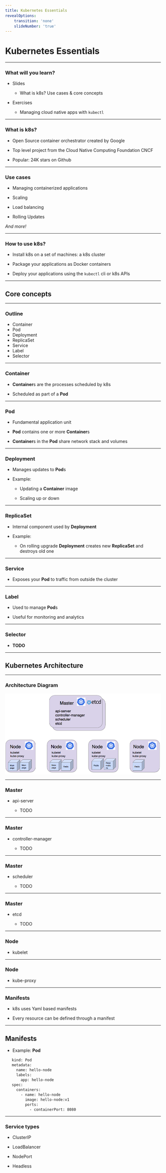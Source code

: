 ```yaml
---
title: Kubernetes Essentials
revealOptions:
    transition: 'none'
    slideNumber: 'true'
---
```


# Kubernetes Essentials

---

### What will you learn?

* Slides

  * What is k8s? Use cases & core concepts
  
* Exercises

  * Managing cloud native apps with `kubectl`

---


### What is k8s?

* Open Source container orchestrator created by Google

* Top level project from the Cloud Native Computing Foundation CNCF

* Popular: 24K stars on Github

---

### Use cases

* Managing containerized applications

* Scaling

* Load balancing

* Rolling Updates

*And more!*

---

### How to use k8s?

* Install k8s on a set of machines: a k8s cluster

* Package your applications as Docker containers

* Deploy your applications using the `kubectl` cli or k8s APIs

---

## Core concepts

---

### Outline

* Container
* Pod
* Deployment
* ReplicaSet
* Service
* Label
* Selector

---

### **Container**

* **Container**s are the processes scheduled by k8s

* Scheduled as part of a **Pod**

---

### **Pod**

* Fundamental application unit

* **Pod** contains one or more **Container**s

* **Container**s in the **Pod** share network stack and volumes

---

### **Deployment**

* Manages updates to **Pod**s

* Example:
	
  * Updating a **Container** image
  
  * Scaling up or down
  

---


### **ReplicaSet**

* Internal component used by **Deployment**

* Example:

  * On rolling upgrade **Deployment** creates new **ReplicaSet** and destroys old one

---

### **Service**

* Exposes your **Pod** to traffic from outside the cluster


---

### **Label**


* Used to manage **Pod**s

* Useful for monitoring and analytics

---

### **Selector**

* **TODO**

---

## Kubernetes Architecture

---

### Architecture Diagram


<img src="kubernetes-architecture.png">

---

### Master

* api-server
 
  * TODO

---

### Master

* controller-manager

  * TODO

---

### Master

* scheduler

  * TODO
  
---

### Master

* etcd

  * TODO
  
---

### Node

* kubelet

---

### Node

* kube-proxy

---

### Manifests

* k8s uses Yaml based manifests

* Every resource can be defined through a manifest	
	
---

## Manifests

* Example: **Pod**

```apiVersion: v1
   kind: Pod
   metadata:
     name: hello-node
     labels:
       app: hello-node
   spec:
     containers:
       - name: hello-node
         image: hello-node:v1
         ports:
           - containerPort: 8080
```

---

### **Service** types

* ClusterIP
  
*  LoadBalancer
 
*  NodePort

*  Headless
